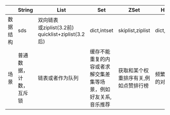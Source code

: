 |          | String                 | List                                                       | Set                                                          | ZSet                                  | Hash           |
| -------- | ---------------------- | ---------------------------------------------------------- | ------------------------------------------------------------ | ------------------------------------- | -------------- |
| 数据结构 | sds                    | 双向链表<br>或ziplist(3.2前)<br />quicklist+ziplist(3.2后) | dict,intset                                                  | skiplist,ziplist                      | dict,ziplist   |
| 场景     | 普通数据，计数，互斥锁 | 链表或者作为队列                                           | 缓存不能重复的内容或者求解交集差集等场景，例如好友关系,音乐推荐 | 获取和某个权重排序有关,例如点赞排行榜 | 频繁使用的对象 |

